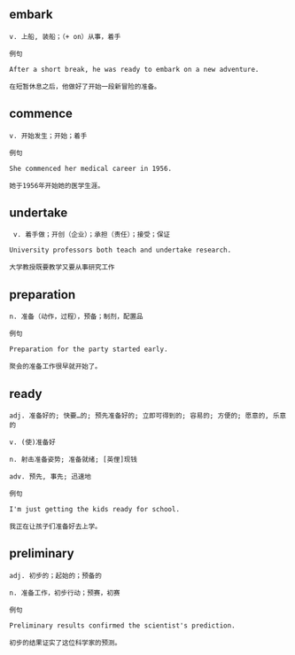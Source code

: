 ## embark
```
v. 上船, 装船；（+ on）从事，着手

例句

After a short break, he was ready to embark on a new adventure.

在短暂休息之后，他做好了开始一段新冒险的准备。
```
## commence
```
v. 开始发生；开始；着手

例句

She commenced her medical career in 1956.

她于1956年开始她的医学生涯。
```
## undertake
```
 v. 着手做；开创（企业）；承担（责任）；接受；保证

University professors both teach and undertake research.

大学教授既要教学又要从事研究工作
```
## preparation
```
n. 准备（动作，过程），预备；制剂，配置品

例句

Preparation for the party started early.

聚会的准备工作很早就开始了。
```
## ready
```
adj. 准备好的; 快要…的; 预先准备好的; 立即可得到的; 容易的; 方便的; 愿意的, 乐意的

v. (使)准备好

n. 射击准备姿势; 准备就绪; [英俚]现钱

adv. 预先, 事先; 迅速地

例句

I'm just getting the kids ready for school.

我正在让孩子们准备好去上学。
```
## preliminary
```
adj. 初步的；起始的；预备的

n. 准备工作，初步行动；预赛，初赛

例句

Preliminary results confirmed the scientist's prediction.

初步的结果证实了这位科学家的预测。
```